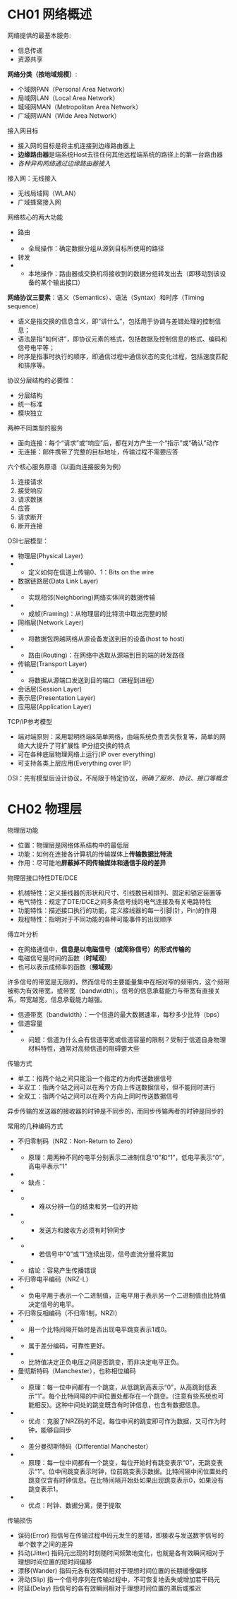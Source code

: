 # CH01 网络概述

网络提供的最基本服务: 
- 信息传递
- 资源共享

**网络分类（按地域规模）**:
- 个域网PAN（Personal Area Network）
- 局域网LAN（Local Area Network）
- 城域网MAN（Metropolitan Area Network）
- 广域网WAN（Wide Area Network）

接入网目标
- 接入网的目标是将主机连接到边缘路由器上
- **边缘路由器**是端系统Host去往任何其他远程端系统的路径上的第一台路由器
- *各种异构网络通过边缘路由器接入*

接入网：无线接入
- 无线局域网（WLAN）
- 广域蜂窝接入网

网络核心的两大功能
- 路由
- - 全局操作：确定数据分组从源到目标所使用的路径
- 转发
- - 本地操作：路由器或交换机将接收到的数据分组转发出去（即移动到该设备的某个输出接口）

**网络协议三要素**：语义（Semantics）、语法（Syntax）和时序（Timing sequence）
- 语义是指交换的信息含义，即“讲什么”，包括用于协调与差错处理的控制信息；
- 语法是指“如何讲”，即协议元素的格式，包括数据及控制信息的格式、编码和信号电平等；
- 时序是指事时执行的顺序，即通信过程中通信状态的变化过程，包括速度匹配和排序等。

协议分层结构的必要性：
- 分层结构
- 统一标准
- 模块独立

两种不同类型的服务
- 面向连接：每个“请求”或“响应”后，都在对方产生一个“指示”或“确认”动作
- 无连接：邮件携带了完整的目标地址，传输过程不需要应答

六个核心服务原语（以面向连接服务为例）
1. 连接请求
2. 接受响应
3. 请求数据
4. 应答
5. 请求断开
6. 断开连接

OSI七层模型：
- 物理层(Physical Layer)
- - 定义如何在信道上传输0、1：Bits on the wire
- 数据链路层(Data Link Layer)
- - 实现相邻(Neighboring)网络实体间的数据传输
- - 成帧(Framing)：从物理层的比特流中取出完整的帧
- 网络层(Network Layer)
- - 将数据包跨越网络从源设备发送到目的设备(host to host)
- - 路由(Routing)：在网络中选取从源端到目的端的转发路径
- 传输层(Transport Layer)
- - 将数据从源端口发送到目的端口（进程到进程）
- 会话层(Session Layer)
- 表示层(Presentation Layer)
- 应用层(Application Layer)

TCP/IP参考模型
- 端对端原则：采用聪明终端&简单网络，由端系统负责丢失恢复等，简单的网络大大提升了可扩展性
IP分组交换的特点
- 可在各种底层物理网络上运行(IP over everything)
- 可支持各类上层应用(Everything over IP)

OSI：先有模型后设计协议，不局限于特定协议，*明确了服务、协议、接口等概念*

# CH02 物理层

物理层功能
- 位置：物理层是网络体系结构中的最低层
- 功能：如何在连接各计算机的传输媒体上**传输数据比特流**
- 作用：尽可能地**屏蔽掉不同传输媒体和通信手段的差异**

物理层接口特性DTE/DCE
- 机械特性：定义接线器的形状和尺寸、引线数目和排列、固定和锁定装置等
- 电气特性：规定了DTE/DCE之间多条信号线的电气连接及有关电路特性
- 功能特性：描述接口执行的功能，定义接线器的每一引脚(针，Pin)的作用
- 规程特性：指明对于不同功能的各种可能事件的出现顺序

傅立叶分析
- 在网络通信中，**信息是以电磁信号（或简称信号）的形式传输的**
- 电磁信号是时间的函数（**时域观**）
- 也可以表示成频率的函数（**频域观**）

许多信号的带宽是无限的，然而信号的主要能量集中在相对窄的频带内，这个频带被称为有效带宽，或带宽（bandwidth）。信号的信息承载能力与带宽有直接关系，带宽越宽，信息承载能力越强。
- 信道带宽（bandwidth）：一个信道的最大数据速率，每秒多少比特（bps） 
- 信道容量
- - 问题：信道为什么会有信道带宽或信道容量的限制？受制于信道自身物理材料特性，通常对高频信道的阻碍要大些

传输方式
- 单工：指两个站之间只能沿一个指定的方向传送数据信号
- 半双工：指两个站之间可以在两个方向上传送数据信号，但不能同时进行
- 全双工：指两个站之间可以在两个方向上同时传送数据信号

异步传输的发送器的接收器的时钟是不同步的，而同步传输两者的时钟是同步的

常用的几种编码方式
- 不归零制码（NRZ：Non-Return to Zero）
- - 原理：用两种不同的电平分别表示二进制信息“0”和“1”，低电平表示“0”，高电平表示“1”
- - 缺点：
- - - 难以分辨一位的结束和另一位的开始
- - - 发送方和接收方必须有时钟同步
- - - 若信号中“0”或“1”连续出现，信号直流分量将累加
- - 结论：容易产生传播错误
- 不归零电平编码（NRZ-L）
- - 负电平用于表示一个二进制值，正电平用于表示另一个二进制值由比特值决定信号的电平。
- 不归零反相编码（不归零1制，NRZI）
- - 用一个比特间隔开始时是否出现电平跳变表示1或0。
- - 属于差分编码，可靠性更好。
- - 比特值决定正负电压之间是否跳变，而非决定电平正负。
- 曼彻斯特码（Manchester），也称相位编码
- - 原理：每一位中间都有一个跳变，从低跳到高表示“0”，从高跳到低表示“1”。每个比特间隔的中间位置处都存在一个跳变。(注意有些系统也可能相反)。这种中间处的跳变既含有时钟信息，也含有数据信息。
- - 优点：克服了NRZ码的不足。每位中间的跳变即可作为数据，又可作为时钟，能够自同步
- - 差分曼彻斯特码（Differential Manchester）
- - 原理：每一位中间都有一个跳变，每位开始时有跳变表示“0”，无跳变表示“1”。位中间跳变表示时钟，位前跳变表示数据。比特间隔中间位置处的跳变仅含有时钟信息。在比特间隔开始处如果出现跳变表示0，如果没有跳变表示1。
- - 优点：时钟、数据分离，便于提取

传输损伤
- 误码(Error)  指信号在传输过程中码元发生的差错，即接收与发送数字信号的单个数字之间的差异
- 抖动(Jitter)  指码元出现的时刻随时间频繁地变化，也就是各有效瞬间相对于理想时间位置的短时间偏移
- 漂移(Wander) 指码元各有效瞬间相对于理想时间位置的长期缓慢偏移
- 滑动(Slip) 指一个信号序列在传输过程中，不可恢复地丢失或增加若干码元
- 时延(Delay) 指信号的各有效瞬间相对于理想时间位置的滞后或推迟

